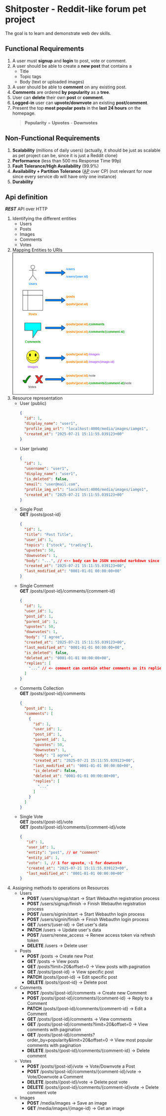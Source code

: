# **Shitposter** - Reddit-like forum pet project
The goal is to learn and demonstrate web dev skills.

## Functional Requirements
1. A user must **signup** and **login** to post, vote or comment.
2. A user should be able to create a **new post** that contains a
   - Title
   - Topic tags
   - Body (text or uploaded images)
3. A user should be able to **comment** on any existing post.
4. **Comments** are ordered **by popularity** as a **tree**.
5. User can **delete** their own **post** or **comment**.
6. **Logged-in** user can **upvote/downvote** an existing **post/comment**.
7. Present the top **most popular posts** in the **last 24 hours** on the homepage.
   > **Popularity** = **Upvotes** - **Downvotes**

## Non-Functional Requirements
1. **Scalability** (millions of daily users) (actually, it should be just as scalable as pet project can be, since it is just a Reddit clone)
2. **Performance** (less than 500 ms Response Time 99p)
3. **Fault Tolerance/High Availability** (99.9%)
4. **Availability + Partition Tolerance** (<ins>AP</ins> over CP) (not relevant for now since every service db will have only one instance)
5. **Durability**

## Api definition
***REST*** API over HTTP

1. Identifying the different entities
   - Users
   - Posts
   - Images
   - Comments
   - Votes
2. Mapping Entities to URIs</br>
![diagram shows respective URI for each entity](./entities_to_uris.png)
3. Resource representation
   - User (public)
      ```json
      {
        "id": 1,
        "display_name": "user1",
        "profile_img_url": "localhost:4000/media/images/iamge1",
        "created_at": "2025-07-21 15:11:55.039123+00"
      }
      ```
   - User (private)
      ```json
      {
        "id": 1,
        "username": "user1",
        "display_name": "user1",
        "is_deleted": false,
        "email": "user@mail.com",
        "profile_img_url": "localhost:4000/media/images/iamge1",
        "created_at": "2025-07-21 15:11:55.039123+00"
      }
      ```
   - Single Post</br>
      **GET** /posts{post-id}
      ```json
      {
        "id": 1,
        "title": "Post Title",
        "user_id": 1,
        "topics": ["stock", "trading"],
        "upvotes": 50,
        "downvotes": 1,
        "body": "...", // <-- body can be JSON encoded markdown since it can contain both text and images.
        "created_at": "2025-07-21 15:11:55.039123+00",
        "last_modified_at": "0001-01-01 00:00:00+00"
      }
      ```
   - Single Comment</br>
      **GET** /posts/{post-id}/comments/{comment-id}
      ```json
      {
        "id": 1,
        "user_id": 1,
        "post_id": 1,
        "parent_id": 1,
        "upvotes": 50,
        "downvotes": 1,
        "body": "I agree",
        "created_at": "2025-07-21 15:11:55.039123+00",
        "last_modified_at": "0001-01-01 00:00:00+00",
        "is_deleted": false,
        "deleted_at": "0001-01-01 00:00:00+00",
        "replies": [
          "..." // <- comment can contain other comments as its replies since
        ]
      }
      ```
   - Comments Collection</br>
      **GET** /posts/{post-id}/comments
      ```json
      {
        "post_id": 1,
        "comments": [
          {
            "id": 1,
            "user_id": 1,
            "post_id": 1,
            "parent_id": 1,
            "upvotes": 50,
            "downvotes": 1,
            "body": "I agree",
            "created_at": "2025-07-21 15:11:55.039123+00",
            "last_modified_at": "0001-01-01 00:00:00+00",
            "is_deleted": false,
            "deleted_at": "0001-01-01 00:00:00+00",
            "replies": [
              "..." 
            ]
          }
        ]
      }
      ```
   - Single Vote</br>
      **GET** /posts/{post-id}/vote</br>
      **GET** /posts/{post-id}/comments/{comment-id}/vote
      ```json
      {
         "id": 1,
         "user_id": 1,
         "entity": "post", // or "comment"
         "entity_id": 1,
         "vote": 1, // 1 for upvote, -1 for downvote
         "created_at": "2025-07-21 15:11:55.039123+00",
         "last_modified_at": "0001-01-01 00:00:00+00"
      }
      ```
4. Assigning methods to operations on Resources
   - Users
      - **POST** /users/signup/start → Start Webauthn registration process
      - **POST** /users/signup/finish → Finish Webauthn registration process
      - **POST** /users/signin/start → Start Webauthn login process
      - **POST** /users/signin/finish → Finish Webauthn login process
      - **GET** /users/{user-id} → Get user's data
      - **PATCH** /users → Update user's data
      - **POST** /users/renew_access → Renew access token via refresh token
      - **DELETE** /users → Delete user
   - Posts
      - **POST** /posts → Create new Post
      - **GET** /posts → View posts
      - **GET** /posts?limit=20&offset=0 → View posts with pagination
      - **GET** /posts/{post-id} → View specific post
      - **PATCH** /posts/{post-id} → Edit specific post
      - **DELETE** /posts/{post-id} → Delete post
   - Comments
      - **POST** /posts/{post-id}/comments → Create new Comment
      - **POST** /posts/{post-id}/comments/{comment-id} → Reply to a Comment
      - **PATCH** /posts/{post-id}/comments/{comment-id} → Edit a Comment
      - **GET** /posts/{post-id}/comments → View comments
      - **GET** /posts/{post-id}/comments?limit=20&offset=0 → View comments with pagination
      - **GET** /posts/{post-id}/comments?order_by=popularity&limit=20&offset=0 → View most popular comments with pagination
      - **DELETE** /posts/{post-id}/comments/{comment-id} → Delete comment
   - Votes
      - **POST** /posts/{post-id}/vote → Vote/Downvote a Post
      - **POST** /posts/{post-id}/comments/{comment-id}/vote → Vote/Downvote a Comment
      - **DELETE** /posts/{post-id}/vote → Delete post vote
      - **DELETE** /posts/{post-id}/comments/{comment-id}vote → Delete comment vote
   - Images
      - **POST** /media/images → Save an image
      - **GET** /media/images/{image-id} → Get an image